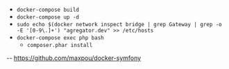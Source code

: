 * `docker-compose build`
* `docker-compose up -d`
* `sudo echo $(docker network inspect bridge | grep Gateway | grep -o -E '[0-9\.]+') "agregator.dev" >> /etc/hosts`
* `docker-compose exec php bash`
  * `composer.phar install`


-- https://github.com/maxpou/docker-symfony
